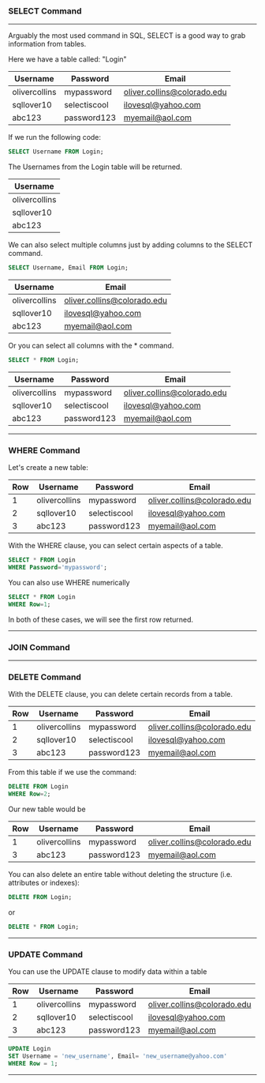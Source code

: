### SELECT Command

---

Arguably the most used command in SQL, SELECT is a good way to grab information from tables.

Here we have a table called: "Login"

| Username      | Password      | Email                       |
| ------------- | ------------- | --------------------------- |
| olivercollins | mypassword    | oliver.collins@colorado.edu |
| sqllover10    | selectiscool  | ilovesql@yahoo.com          |
| abc123        | password123   | myemail@aol.com             |

If we run the following code:

```sql
SELECT Username FROM Login;
```
The Usernames from the Login table will be returned.

| Username      |
| ------------- |
| olivercollins |
| sqllover10    |
| abc123        |

We can also select multiple columns just by adding columns to the SELECT command.

```sql
SELECT Username, Email FROM Login;
```

| Username      | Email                       |
| ------------- | --------------------------- |
| olivercollins | oliver.collins@colorado.edu |
| sqllover10    | ilovesql@yahoo.com          |
| abc123        | myemail@aol.com             |

Or you can select all columns with the * command.

```sql
SELECT * FROM Login;
```

| Username      | Password      | Email                       |
| ------------- | ------------- | --------------------------- |
| olivercollins | mypassword    | oliver.collins@colorado.edu |
| sqllover10    | selectiscool  | ilovesql@yahoo.com          |
| abc123        | password123   | myemail@aol.com             |

---

### WHERE Command

Let's create a new table:

Row | Username      | Password      | Email                       |
--- | ------------- | ------------- | --------------------------- |
1   | olivercollins | mypassword    | oliver.collins@colorado.edu |
2   | sqllover10    | selectiscool  | ilovesql@yahoo.com          |
3   | abc123        | password123   | myemail@aol.com             |


With the WHERE clause, you can select certain aspects of a table.

```sql
SELECT * FROM Login
WHERE Password='mypassword';
```
You can also use WHERE numerically

```sql
SELECT * FROM Login
WHERE Row=1;
```

In both of these cases, we will see the first row returned.

---

### JOIN Command

---

### DELETE Command

With the DELETE clause, you can delete certain records from a table.

Row | Username      | Password      | Email                       |
--- | ------------- | ------------- | --------------------------- |
1   | olivercollins | mypassword    | oliver.collins@colorado.edu |
2   | sqllover10    | selectiscool  | ilovesql@yahoo.com          |
3   | abc123        | password123   | myemail@aol.com             |

From this table if we use the command:

```sql
DELETE FROM Login
WHERE Row=2;
```

Our new table would be

Row | Username      | Password      | Email                       |
--- | ------------- | ------------- | --------------------------- |
1   | olivercollins | mypassword    | oliver.collins@colorado.edu |
3   | abc123        | password123   | myemail@aol.com             |


You can also delete an entire table without deleting the structure (i.e. attributes or indexes):

```sql
DELETE FROM Login;
```

or

```sql
DELETE * FROM Login;
```

---

### UPDATE Command

You can use the UPDATE clause to modify data within a table

Row | Username      | Password      | Email                       |
--- | ------------- | ------------- | --------------------------- |
1   | olivercollins | mypassword    | oliver.collins@colorado.edu |
2   | sqllover10    | selectiscool  | ilovesql@yahoo.com          |
3   | abc123        | password123   | myemail@aol.com             |

```sql
UPDATE Login
SET Username = 'new_username', Email= 'new_username@yahoo.com'
WHERE Row = 1;
```

---
